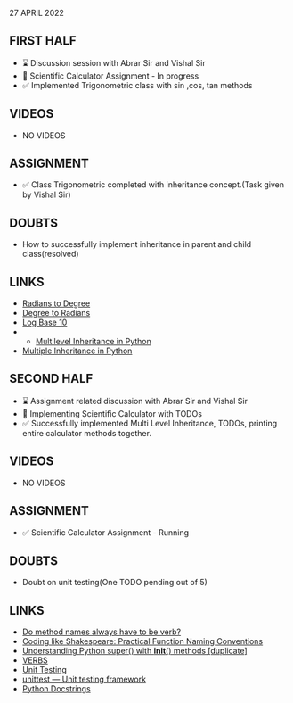 27 APRIL 2022

## FIRST HALF

- ⌛ Discussion session with Abrar Sir and Vishal Sir
- 🚧 Scientific Calculator Assignment - In progress
- ✅ Implemented Trigonometric class with sin ,cos, tan methods

## VIDEOS

- NO VIDEOS

## ASSIGNMENT 

- ✅ Class Trigonometric completed with inheritance concept.(Task given by Vishal Sir)

## DOUBTS

- How to successfully implement inheritance in parent and child class(resolved)

## LINKS

- [Radians to Degree](https://stackoverflow.com/questions/13260296/python-cos90-and-cos270-not-0)
- [Degree to Radians](https://www.w3schools.com/python/ref_math_degrees.asp) 
- [Log Base 10](https://www.open.edu/openlearn/mod/oucontent/view.php?id=68407&section=2#:~:text=The%20process%20of%20taking%20a,1000%20the%20answer%20is%203.)
- - [Multilevel Inheritance in Python](https://www.educba.com/multilevel-inheritance-in-python/)
- [Multiple Inheritance in Python](https://realpython.com/lessons/multiple-inheritance-python/)

## SECOND HALF

- ⌛ Assignment related discussion with Abrar Sir and Vishal Sir
- 🚧 Implementing Scientific Calculator with TODOs
- ✅ Successfully implemented Multi Level Inheritance, TODOs, printing entire calculator methods together.

## VIDEOS

- NO VIDEOS

## ASSIGNMENT

- ✅ Scientific Calculator Assignment - Running

## DOUBTS 

- Doubt on unit testing(One TODO pending out of 5)

## LINKS

- [Do method names always have to be verb?](https://stackoverflow.com/questions/35807880/do-method-names-always-have-to-be-verb#:~:text=Since%20methods%20represent%2C%20in%20fact,implemented%2C%20you%20should%20use%20verbs.)
- [Coding like Shakespeare: Practical Function Naming Conventions](https://dmitripavlutin.com/coding-like-shakespeare-practical-function-naming-conventions/)
- [Understanding Python super() with __init__() methods [duplicate]](https://stackoverflow.com/questions/576169/understanding-python-super-with-init-methods)
- [VERBS](https://www.citationmachine.net/resources/grammar-guides/verb/list-verbs/)
- [Unit Testing](https://www.javatpoint.com/python-unit-testing)
- [unittest — Unit testing framework](https://docs.python.org/3/library/unittest.html)
- [Python Docstrings](https://www.programiz.com/python-programming/docstrings)
